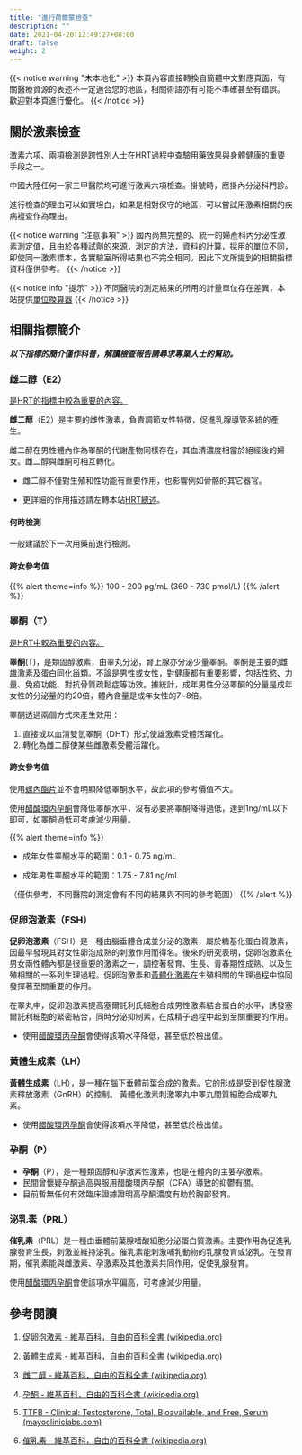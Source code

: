```yaml
---
title: "進行荷爾蒙檢查"
description: ""
date: 2021-04-20T12:49:27+08:00
draft: false
weight: 2
---
```


{{< notice warning "未本地化" >}}
本頁內容直接轉換自簡體中文對應頁面，有關醫療資源的表述不一定適合您的地區，相關術語亦有可能不準確甚至有錯誤。
歡迎對本頁進行優化。
{{< /notice >}}

## 關於激素檢查

激素六項、兩項檢測是跨性別人士在HRT過程中查驗用藥效果與身體健康的重要手段之一。

中國大陸任何一家三甲醫院均可進行激素六項檢查。掛號時，應掛內分泌科門診。

進行檢查的理由可以如實坦白，如果是相對保守的地區，可以嘗試用激素相關的疾病複查作為理由。

{{< notice warning "注意事項" >}}
國內尚無完整的、統一的婦產科內分泌性激素測定值，且由於各種試劑的來源，測定的方法，資料的計算，採用的單位不同，即使同一激素標本，各實驗室所得結果也不完全相同。因此下文所提到的相關指標資料僅供參考。
{{< /notice >}}

{{< notice info "提示" >}}
不同醫院的測定結果的所用的計量單位存在差異，本站提供[單位換算器](/zh-t/converter/)
{{< /notice >}}

## 相關指標簡介

***以下指標的簡介僅作科普，解讀檢查報告請尋求專業人士的幫助。***

### 雌二醇（E2）

<u>是HRT的指標中較為重要的內容。</u>

**雌二醇**（E2）是主要的雌性激素，負責調節女性特徵，促進乳腺導管系統的產生。

雌二醇在男性體內作為睪酮的代謝產物同樣存在，其血清濃度相當於絕經後的婦女。雌二醇與雌酮可相互轉化。

  - 雌二醇不僅對生殖和性功能有重要作用，也影響例如骨骼的其它器官。

  - 更詳細的作用描述請左轉本站[HRT總述](/zh-t/docs/medicine/hrt/)。

#### 何時檢測

一般建議於下一次用藥前進行檢測。

#### 跨女參考值

{{% alert theme=info %}}
100 - 200 pg/mL (360 - 730 pmol/L)
{{% /alert %}}

### **睪酮（T）**

<u>是HRT中較為重要的內容。</u>

**睪酮**(T)，是類固醇激素，由睪丸分泌，腎上腺亦分泌少量睪酮。睪酮是主要的雌雄激素及蛋白同化甾類。不論是男性或女性，對健康都有重要影響，包括性慾、力量、免疫功能、對抗骨質疏鬆症等功效。據統計，成年男性分泌睪酮的分量是成年女性的分泌量的約20倍，體內含量是成年女性的7~8倍。

睪酮透過兩個方式來產生效用：
  1. 直接或以血清雙氫睪酮（DHT）形式使雄激素受體活躍化。
  2. 轉化為雌二醇使某些雌激素受體活躍化。

#### 跨女參考值

使用<a href="../antiandrogen/spironolactone">螺內酯片</a>並不會明顯降低睪酮水平，故此項的參考價值不大。

使用<a href="../antiandrogen/cyproterone">醋酸環丙孕酮</a>會降低睪酮水平，沒有必要將睪酮降得過低，達到1ng/mL以下即可，如睪酮過低可考慮減少用量。

{{% alert theme=info %}}

- 成年女性睪酮水平的範圍：0.1 - 0.75 ng/mL

- 成年男性睪酮水平的範圍：1.75 - 7.81 ng/mL

（僅供參考，不同醫院的測定會有不同的結果與不同的參考範圍）
{{% /alert %}}

### 促卵泡激素（FSH）

**促卵泡激素**（FSH）是一種由腦垂體合成並分泌的激素，屬於糖基化蛋白質激素，因最早發現其對女性卵泡成熟的刺激作用而得名。後來的研究表明，促卵泡激素在男女兩性體內都是很重要的激素之一，調控著發育、生長、青春期性成熟、以及生殖相關的一系列生理過程。促卵泡激素和<a href="#黃體生成素lh">黃體化激素</a>在生殖相關的生理過程中協同發揮著至關重要的作用。

在睪丸中，促卵泡激素提高塞爾託利氏細胞合成男性激素結合蛋白的水平，誘發塞爾託利細胞的緊密結合，同時分泌抑制素，在成精子過程中起到至關重要的作用。

- 使用<a href="../antiandrogen/cyproterone">醋酸環丙孕酮</a>會使得該項水平降低，甚至低於檢出值。

### 黃體生成素（LH）

**黃體生成素**（LH），是一種在腦下垂體前葉合成的激素。它的形成是受到促性腺激素釋放激素（GnRH）的控制。
黃體化激素刺激睪丸中睪丸間質細胞合成睪丸素。

- 使用<a href="../antiandrogen/cyproterone">醋酸環丙孕酮</a>會使得該項水平降低，甚至低於檢出值。

### 孕酮（P）

- **孕酮**（P），是一種類固醇和孕激素性激素，也是在體內的主要孕激素。
- 民間曾懷疑孕酮過高與服用醋酸環丙孕酮（CPA）導致的抑鬱有關。
- 目前暫無任何有效臨床證據證明高孕酮濃度有助於胸部發育。

### 泌乳素（PRL）

**催乳素**（PRL）是一種由垂體前葉腺嗜酸細胞分泌蛋白質激素。主要作用為促進乳腺發育生長，刺激並維持泌乳。催乳素能刺激哺乳動物的乳腺發育或泌乳。在發育期，催乳素能與雌激素、孕激素及其他激素共同作用，促使乳腺發育。

使用<a href="../antiandrogen/cyproterone">醋酸環丙孕酮</a>會使該項水平偏高，可考慮減少用量。

## 參考閱讀

1. [促卵泡激素 - 維基百科，自由的百科全書 (wikipedia.org)](https://zh.wikipedia.org/wiki/促卵泡激素)

1. [黃體生成素 - 維基百科，自由的百科全書 (wikipedia.org)](https://zh.wikipedia.org/wiki/黃體生成素)

1. [雌二醇 - 維基百科，自由的百科全書 (wikipedia.org)](https://zh.wikipedia.org/wiki/雌二醇)

1. [孕酮 - 維基百科，自由的百科全書 (wikipedia.org)](https://zh.wikipedia.org/wiki/孕酮)

1. [TTFB - Clinical: Testosterone, Total, Bioavailable, and Free, Serum (mayocliniclabs.com)](https://www.mayocliniclabs.com/test-catalog/Clinical+and+Interpretive/83686)

1. [催乳素 - 維基百科，自由的百科全書 (wikipedia.org)](https://zh.wikipedia.org/wiki/%E5%82%AC%E4%B9%B3%E7%B4%A0)
